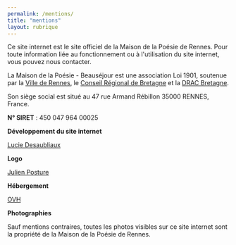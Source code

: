 ```yaml
---
permalink: /mentions/
title: "mentions"
layout: rubrique
---
```

Ce site internet est le site officiel de la Maison de la Poésie de Rennes. Pour toute information liée au fonctionnement ou à l'utilisation du site internet, vous pouvez nous contacter.

La Maison de la Poésie - Beauséjour est une association Loi 1901, soutenue par la [Ville de Rennes](http://metropole.rennes.fr/), le [Conseil Régional de Bretagne](http://www.bretagne.bzh/) et la [DRAC Bretagne](http://www.culturecommunication.gouv.fr/Regions/Drac-Bretagne).

Son siège social est situé au 47 rue Armand Rébillon 35000 RENNES, France.

**N° SIRET** : 450 047 964 00025

**Développement du site internet**

[Lucie Desaubliaux](https://luciedesaubliaux.fr)

**Logo**

[Julien Posture](https://julienposture.com/)

**Hébergement**

[OVH](https://www.ovh.com/fr/)

**Photographies**

Sauf mentions contraires, toutes les photos visibles sur ce site internet sont la propriété de la Maison de la Poésie de Rennes.
